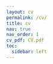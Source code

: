```yaml
---
layout: cv
permalink: /cv/
title: cv
nav: true
nav_order: 1
cv_pdf: CV.pdf
toc:
  sidebar: left
---
```

